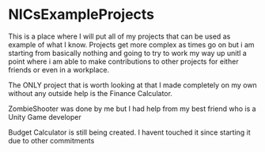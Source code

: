 # NICsExampleProjects

This is a place where I will put all of my projects that can be used as example of what I know.
Projects get more complex as times go on but i am starting from basically nothing and going to try to work my way up unitl a point
where i am able to make contributions to other projects for either friends or even in a workplace.

The ONLY project that is worth looking at that I made completely on my own without any outside help is the Finance Calculator.

ZombieShooter was done by me but I had help from my best friend who is a Unity Game developer

Budget Calculator is still being created. I havent touched it since starting it due to other commitments
